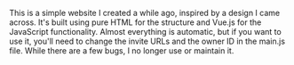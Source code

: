 This is a simple website I created a while ago, inspired by a design I came across. It's built using pure HTML for the structure and Vue.js for the JavaScript functionality. Almost everything is automatic, but if you want to use it, you'll need to change the invite URLs and the owner ID in the main.js file. While there are a few bugs, I no longer use or maintain it.
